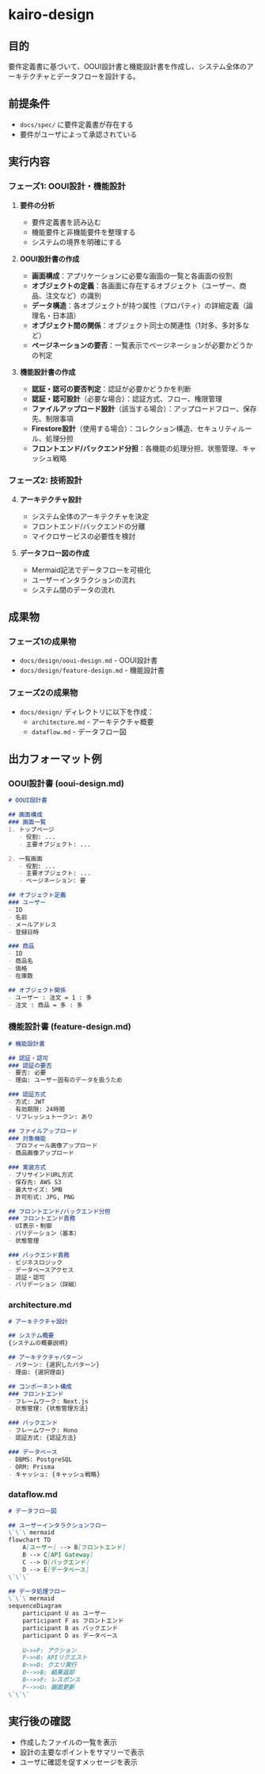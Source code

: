 # kairo-design

## 目的
要件定義書に基づいて、OOUI設計書と機能設計書を作成し、システム全体のアーキテクチャとデータフローを設計する。

## 前提条件
- `docs/spec/` に要件定義書が存在する
- 要件がユーザによって承認されている

## 実行内容

### フェーズ1: OOUI設計・機能設計

1. **要件の分析**
   - 要件定義書を読み込む
   - 機能要件と非機能要件を整理する
   - システムの境界を明確にする

2. **OOUI設計書の作成**
   - **画面構成**：アプリケーションに必要な画面の一覧と各画面の役割
   - **オブジェクトの定義**：各画面に存在するオブジェクト（ユーザー、商品、注文など）の識別
   - **データ構造**：各オブジェクトが持つ属性（プロパティ）の詳細定義（論理名・日本語）
   - **オブジェクト間の関係**：オブジェクト同士の関連性（1対多、多対多など）
   - **ページネーションの要否**：一覧表示でページネーションが必要かどうかの判定

3. **機能設計書の作成**
   - **認証・認可の要否判定**：認証が必要かどうかを判断
   - **認証・認可設計**（必要な場合）：認証方式、フロー、権限管理
   - **ファイルアップロード設計**（該当する場合）：アップロードフロー、保存先、制限事項
   - **Firestore設計**（使用する場合）：コレクション構造、セキュリティルール、処理分担
   - **フロントエンド/バックエンド分担**：各機能の処理分担、状態管理、キャッシュ戦略

### フェーズ2: 技術設計

4. **アーキテクチャ設計**
   - システム全体のアーキテクチャを決定
   - フロントエンド/バックエンドの分離
   - マイクロサービスの必要性を検討

5. **データフロー図の作成**
   - Mermaid記法でデータフローを可視化
   - ユーザーインタラクションの流れ
   - システム間のデータの流れ

## 成果物

### フェーズ1の成果物
- `docs/design/ooui-design.md` - OOUI設計書
- `docs/design/feature-design.md` - 機能設計書

### フェーズ2の成果物
- `docs/design/` ディレクトリに以下を作成：
  - `architecture.md` - アーキテクチャ概要
  - `dataflow.md` - データフロー図

## 出力フォーマット例

### OOUI設計書 (ooui-design.md)
```markdown
# OOUI設計書

## 画面構成
### 画面一覧
1. トップページ
   - 役割: ...
   - 主要オブジェクト: ...

2. 一覧画面
   - 役割: ...
   - 主要オブジェクト: ...
   - ページネーション: 要

## オブジェクト定義
### ユーザー
- ID
- 名前
- メールアドレス
- 登録日時

### 商品
- ID
- 商品名
- 価格
- 在庫数

## オブジェクト関係
- ユーザー : 注文 = 1 : 多
- 注文 : 商品 = 多 : 多
```

### 機能設計書 (feature-design.md)
```markdown
# 機能設計書

## 認証・認可
### 認証の要否
- 要否: 必要
- 理由: ユーザー固有のデータを扱うため

### 認証方式
- 方式: JWT
- 有効期限: 24時間
- リフレッシュトークン: あり

## ファイルアップロード
### 対象機能
- プロフィール画像アップロード
- 商品画像アップロード

### 実装方式
- プリサインドURL方式
- 保存先: AWS S3
- 最大サイズ: 5MB
- 許可形式: JPG, PNG

## フロントエンド/バックエンド分担
### フロントエンド責務
- UI表示・制御
- バリデーション（基本）
- 状態管理

### バックエンド責務
- ビジネスロジック
- データベースアクセス
- 認証・認可
- バリデーション（詳細）
```

### architecture.md
```markdown
# アーキテクチャ設計

## システム概要
{システムの概要説明}

## アーキテクチャパターン
- パターン: {選択したパターン}
- 理由: {選択理由}

## コンポーネント構成
### フロントエンド
- フレームワーク: Next.js
- 状態管理: {状態管理方法}

### バックエンド
- フレームワーク: Hono
- 認証方式: {認証方法}

### データベース
- DBMS: PostgreSQL
- ORM: Prisma
- キャッシュ: {キャッシュ戦略}
```

### dataflow.md
```markdown
# データフロー図

## ユーザーインタラクションフロー
\`\`\`mermaid
flowchart TD
    A[ユーザー] --> B[フロントエンド]
    B --> C[API Gateway]
    C --> D[バックエンド]
    D --> E[データベース]
\`\`\`

## データ処理フロー
\`\`\`mermaid
sequenceDiagram
    participant U as ユーザー
    participant F as フロントエンド
    participant B as バックエンド
    participant D as データベース
    
    U->>F: アクション
    F->>B: APIリクエスト
    B->>D: クエリ実行
    D-->>B: 結果返却
    B-->>F: レスポンス
    F-->>U: 画面更新
\`\`\`
```

## 実行後の確認
- 作成したファイルの一覧を表示
- 設計の主要なポイントをサマリーで表示
- ユーザに確認を促すメッセージを表示
